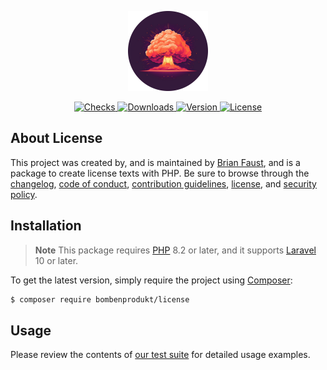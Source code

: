 <p align="center">
    <a href="https://bombenprodukt.com" target="_blank">
        <img src="https://raw.githubusercontent.com/BombenProdukt/assets/main/logo-text.svg" width="128" alt="BombenProdukt Logo" />
    </a>
</p>

<p align="center">
    <a href="https://github.com/faustbrian/license/actions">
        <img src="https://badge.sh/github/check-runs/BombenProdukt/license" alt="Checks" />
    </a>
    <a href="https://packagist.org/packages/bombenprodukt/license">
        <img src="https://badge.sh/packagist/downloads/BombenProdukt/license" alt="Downloads" />
    </a>
    <a href="https://packagist.org/packages/bombenprodukt/license">
        <img src="https://badge.sh/packagist/version/BombenProdukt/license" alt="Version" />
    </a>
    <a href="https://packagist.org/packages/bombenprodukt/license">
        <img src="https://badge.sh/packagist/license/BombenProdukt/license" alt="License" />
    </a>
</p>

## About License

This project was created by, and is maintained by [Brian Faust](https://github.com/faustbrian), and is a package to create license texts with PHP. Be sure to browse through the [changelog](CHANGELOG.md), [code of conduct](.github/CODE_OF_CONDUCT.md), [contribution guidelines](.github/CONTRIBUTING.md), [license](LICENSE), and [security policy](.github/SECURITY.md).

## Installation

> **Note**
> This package requires [PHP](https://www.php.net/) 8.2 or later, and it supports [Laravel](https://laravel.com/) 10 or later.

To get the latest version, simply require the project using [Composer](https://getcomposer.org/):

```bash
$ composer require bombenprodukt/license
```

## Usage

Please review the contents of [our test suite](/tests) for detailed usage examples.
